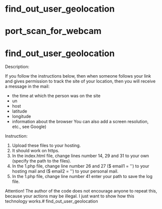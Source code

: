 # find_out_user_geolocation
# port_scan_for_webcam
# find_out_user_geolocation
Description:

If you follow the instructions below, then when someone follows your link and gives permission to track the site of your location, then you will receive a message in the mail:
- the time at which the person was on the site
- un
- host
- latitude
- longitude
- information about the browser
You can also add a screen resolution, etc., see Google)

Instruction:

1) Upload these files to your hosting.
2) It should work on https.
3) In the index.html file, change lines number 14, 29 and 31 to your own (specify the path to the files).
4) In the 1.php file, change line number 26 and 27 ($ email1 = '') to your hosting mail and ($ email2 = '') to your personal mail.
5) In the 1.php file, change line number 41 enter your path to save the log file.

Attention! The author of the code does not encourage anyone to repeat this, because your actions may be illegal. I just want to show how this technology works.# find_out_user_geolocation

